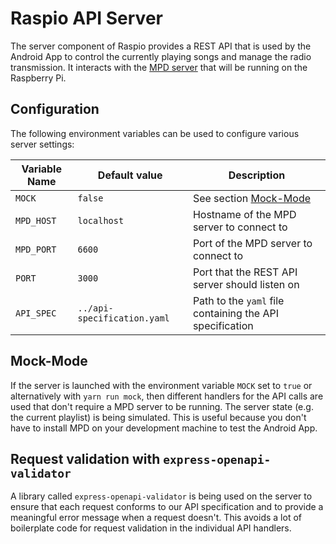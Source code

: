# Raspio API Server

The server component of Raspio provides a REST API that is used by the Android App to control the currently playing songs and manage the radio transmission. It interacts with the [MPD server](https://github.com/MusicPlayerDaemon/MPD) that will be running on the Raspberry Pi.

## Configuration

The following environment variables can be used to configure various server settings:

| Variable Name | Default value               | Description                                              |
| ------------- | --------------------------- | -------------------------------------------------------- |
| `MOCK`        | `false`                     | See section [Mock-Mode](#mock-mode)                      |
| `MPD_HOST`    | `localhost`                 | Hostname of the MPD server to connect to                 |
| `MPD_PORT`    | `6600`                      | Port of the MPD server to connect to                     |
| `PORT`        | `3000`                      | Port that the REST API server should listen on           |
| `API_SPEC`    | `../api-specification.yaml` | Path to the `yaml` file containing the API specification |

## Mock-Mode

If the server is launched with the environment variable `MOCK` set to `true` or alternatively with `yarn run mock`, then different handlers for the API calls are used that don't require a MPD server to be running. The server state (e.g. the current playlist) is being simulated. This is useful because you don't have to install MPD on your development machine to test the Android App.

## Request validation with `express-openapi-validator`

A library called `express-openapi-validator` is being used on the server to ensure that each request conforms to our API specification and to provide a meaningful error message when a request doesn't. This avoids a lot of boilerplate code for request validation in the individual API handlers.